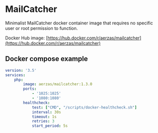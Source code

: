 # MailCatcher

Minimalist MailCatcher docker container image that requires no specific user or root permission to function.

Docker Hub image: [https://hub.docker.com/r/aerzas/mailcatcher](https://hub.docker.com/r/aerzas/mailcatcher)

## Docker compose example

```yaml
version: '3.5'
services:
    php:
        image: aerzas/mailcatcher:1.3.0
        ports:
            - '1025:1025'
            - '1080:1080'
        healthcheck:
            test: ["CMD", "/scripts/docker-healthcheck.sh"]
            interval: 30s
            timeout: 1s
            retries: 3
            start_period: 5s
```
